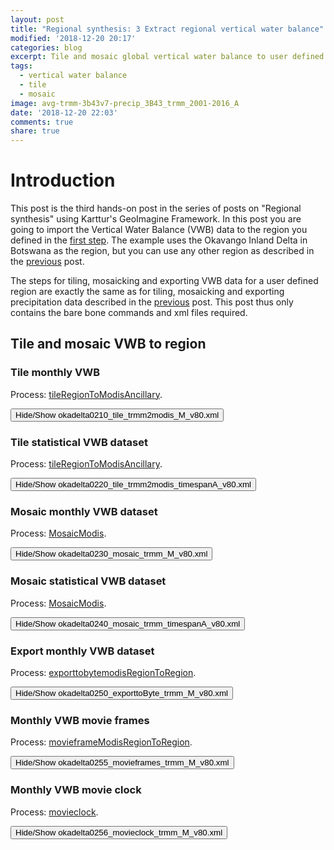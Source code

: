 ```yaml
---
layout: post
title: "Regional synthesis: 3 Extract regional vertical water balance"
modified: '2018-12-20 20:17'
categories: blog
excerpt: Tile and mosaic global vertical water balance to user defined region
tags:
  - vertical water balance
  - tile
  - mosaic
image: avg-trmm-3b43v7-precip_3B43_trmm_2001-2016_A
date: '2018-12-20 22:03'
comments: true
share: true
---
```

<script src="https://karttur.github.io/common/assets/js/karttur/togglediv.js"></script>

# Introduction

This post is the third hands-on post in the series of posts on \"Regional synthesis\" using Karttur's GeoImagine Framework. In this post you are going to import the Vertical Water Balance (VWB) data to the region you defined in the [first step](../blog-RegionalizeOka-1/). The example uses the Okavango Inland Delta in Botswana as the region, but you can use any other region as described in the [previous](../blog-RegionalizeOka-1/) post.

The steps for tiling, mosaicking and exporting VWB data for a user defined region are exactly the same as for tiling, mosaicking and exporting precipitation data described in the [previous](../blog-RegionalizeOka-2/) post. This post thus only contains the bare bone commands and xml files required.

## Tile and mosaic VWB to region

### Tile monthly VWB

Process: [<span class='package'>tileRegionToModisAncillary</span>](../../subprocess/subproc-tileRegionToModisAncillary/).

<button id= "toggleTileTRMM-M" onclick="hiddencode('TileTRMM-M')">Hide/Show okadelta0210_tile_trmm2modis_M_v80.xml</button>

<div id="TileTRMM-M" style="display:none">

{% capture text-capture %}
{% raw %}

```
<?xml version='1.0' encoding='utf-8'?>
<okadeltaproject>
	<userproj userid = 'karttur' projectid = 'karttur' tractid= 'karttur-okadelta' siteid = '*' plotid = '*' system = 'modis'></userproj>
	<period startyear = "1998" endyear = "2018" endmonth ='7' endday = '31' timestep='M'></period>

	<!-- tile the original (monthly) TRMM data to the region (karttur-okadelta).
		The TRMM data must be downloaded and organized
		If you set the parameter "asscript" to True (= default),
		you have to execute the shell script file as reported by the process,
		and then rerun the xml with overwrite set to False to add the layers to the database
	-->
	<process processid = 'tileRegionToModisAncillary' version = '1.3'>
		<overwrite>False</overwrite>
		<parameters src_defregid = 'trmm' epsg = '6842'  xres = '463.313'  yres = '463.313' resample='near' asscript='False'></parameters>
		<srcpath volume = "karttur3tb"></srcpath>
		<dstpath volume = "karttur3tb"></dstpath>
		<srccomp>
			<trmm-3b43v7-precip source = "trmm" product = "3b43" folder = "rainfall" band = "trmm-3b43v7-precip" prefix = "rainfall" suffix = "v7-f">
			</trmm-3b43v7-precip>
		</srccomp>
	</process>
</okadeltaproject>
```
{% endraw %}
{% endcapture %}
{% include widgets/toggle-code.html toggle-text=text-capture  %}
</div>

### Tile statistical VWB dataset

Process: [<span class='package'>tileRegionToModisAncillary</span>](../../subprocess/subproc-tileRegionToModisAncillary/).

<button id= "toggleTileTRMM-A" onclick="hiddencode('TileTRMM-A')">Hide/Show okadelta0220_tile_trmm2modis_timespanA_v80.xml</button>

<div id="TileTRMM-A" style="display:none">

{% capture text-capture %}
{% raw %}

```
<?xml version='1.0' encoding='utf-8'?>
<okadeltaproject>
	<userproj userid = 'karttur' projectid = 'karttur' tractid= 'karttur-okadelta' siteid = '*' plotid = '*' system = 'modis'></userproj>
	<period startyear = "1998" endyear = "2017" timestep='timespan-A'></period>

	<!-- Tile statistical TRMM data to the region (karttur-okadelta)
	The TRMM data must be processed
	If you set the parameter "asscript" to True (= default),
	you have to execute the shell script file as reorted by the processor,
	and then rerun the xml with overwrite set to False to add the layers to the database
	-->
	<process processid = 'tileRegionToModisAncillary' version = '1.3'>
		<overwrite>False</overwrite>
		<parameters src_defregid = 'trmm' epsg = '6842'  xres = '463.313'  yres = '463.313' resample='near' asscript='N'></parameters>
		<srcpath volume = "karttur3tb"></srcpath>
		<dstpath volume = "karttur3tb"></dstpath>
		<srccomp>
			<avg-trmm-3b43v7-precip source = "trmm" product = "3b43" folder = "rainfall-A-stats" band = "avg-trmm-3b43v7-precip" prefix = "avg-trmm-3b43v7-precip" suffix = "v7-f-A">
			</avg-trmm-3b43v7-precip>
			<ols-ic-trmm-3b43v7-precip source = "trmm" product = "3b43" folder = "rainfall-A-trend" band = "ols-ic-trmm-3b43v7-precip" prefix = "ols-ic-trmm-3b43v7-precip" suffix = "v7-f-A">
			</ols-ic-trmm-3b43v7-precip>
			<ts-ic-trmm-3b43v7-precip source = "trmm" product = "3b43" folder = "rainfall-A-trend" band = "ts-ic-trmm-3b43v7-precip" prefix = "ts-ic-trmm-3b43v7-precip" suffix = "v7-f-A">
			</ts-ic-trmm-3b43v7-precip>
			<ols-sl-trmm-3b43v7-precip source = "trmm" product = "3b43" folder = "rainfall-A-trend" band = "ols-sl-trmm-3b43v7-precip" prefix = "ols-sl-trmm-3b43v7-precip" suffix = "v7-f-A">
			</ols-sl-trmm-3b43v7-precip>
			<ts-mdsl-trmm-3b43v7-precip source = "trmm" product = "3b43" folder = "rainfall-A-trend" band = "ts-mdsl-trmm-3b43v7-precip" prefix = "ts-mdsl-trmm-3b43v7-precip" suffix = "v7-f-A">
			</ts-mdsl-trmm-3b43v7-precip>
			<ts-losl-trmm-3b43v7-precip source = "trmm" product = "3b43" folder = "rainfall-A-trend" band = "ts-losl-trmm-3b43v7-precip" prefix = "ts-losl-trmm-3b43v7-precip" suffix = "v7-f-A">
			</ts-losl-trmm-3b43v7-precip>
			<ts-hisl-trmm-3b43v7-precip source = "trmm" product = "3b43" folder = "rainfall-A-trend" band = "ts-hisl-trmm-3b43v7-precip" prefix = "ts-hisl-trmm-3b43v7-precip" suffix = "v7-f-A">
			</ts-hisl-trmm-3b43v7-precip>
			<std-trmm-3b43v7-precip source = "trmm" product = "3b43" folder = "rainfall-A-stats" band = "std-trmm-3b43v7-precip" prefix = "std-trmm-3b43v7-precip" suffix = "v7-f-A">
			</std-trmm-3b43v7-precip>
			<ols-rmse-trmm-3b43v7-precip source = "trmm" product = "3b43" folder = "rainfall-A-trend" band = "ols-rmse-trmm-3b43v7-precip" prefix = "ols-rmse-trmm-3b43v7-precip" suffix = "v7-f-A">
			</ols-rmse-trmm-3b43v7-precip>
			<mk-z-trmm-3b43v7-precip source = "trmm" product = "3b43" folder = "rainfall-A-trend" band = "mk-z-trmm-3b43v7-precip" prefix = "mk-z-trmm-3b43v7-precip" suffix = "v7-f-A">
			</mk-z-trmm-3b43v7-precip>
			<ols-r2-trmm-3b43v7-precip source = "trmm" product = "3b43" folder = "rainfall-A-trend" band = "ols-r2-trmm-3b43v7-precip" prefix = "ols-r2-trmm-3b43v7-precip" suffix = "v7-f-A">
			</ols-r2-trmm-3b43v7-precip>
			<trmm-3b43v7-precip-change source = "trmm" product = "3b43" folder = "rainfall-A-change" band = "trmm-3b43v7-precip-change" prefix = "trmm-3b43v7-precip-change" suffix = "model-v7-f-A">
			</trmm-3b43v7-precip-change>
			<trmm-3b43v7-precip-delta source = "trmm" product = "3b43" folder = "rainfall-A-change" band = "trmm-3b43v7-precip-delta" prefix = "trmm-3b43v7-precip-delta" suffix = "slope@p-v7-f-A">
			</trmm-3b43v7-precip-delta>
		</srccomp>
	</process>

	<!-- This second process is required due to duplicate compids-->
	<process processid = 'tileRegionToModisAncillary' version = '1.3'>
		<overwrite>False</overwrite>
		<parameters src_defregid = 'trmm' epsg = '6842'  xres = '463.313'  yres = '463.313' resample='near' asscript='False'></parameters>
		<srcpath volume = "karttur3tb"></srcpath>
		<dstpath volume = "karttur3tb"></dstpath>
		<srccomp>
			<trmm-3b43v7-precip-change source = "trmm" product = "3b43" folder = "rainfall-A-change" band = "trmm-3b43v7-precip-change" prefix = "trmm-3b43v7-precip-change" suffix = "model@p-v7-f-A">
			</trmm-3b43v7-precip-change>
		</srccomp>
	</process>
</okadeltaproject>
```
{% endraw %}
{% endcapture %}
{% include widgets/toggle-code.html  toggle-text=text-capture  %}
</div>

### Mosaic monthly VWB dataset

Process: [<span class='package'>MosaicModis</span>](../../subprocess/subproc-MosaicModis/).

<button id= "toggleMosaicTRMM-M" onclick="hiddencode('MosaicTRMM-M')">Hide/Show okadelta0230_mosaic_trmm_M_v80.xml</button>

<div id="MosaicTRMM-M" style="display:none">

{% capture text-capture %}
{% raw %}

```
<?xml version='1.0' encoding='utf-8'?>
<okadeltaproject>
	<userproj userid = 'karttur' projectid = 'karttur' tractid= 'karttur-okadelta' siteid = '*' plotid = '*' system = 'modis'></userproj>
	<period startyear = "1998" endyear = "2018" endmonth='7' endday='31' timestep='M'></period>

	<!-- Mosaic modis TRMM monthly tiles to region (karttur-okadelta) -->
	<process processid = 'MosaicModis' version = '1.3'>
		<overwrite>False</overwrite>
		<parameters t_epsg ='4326'></parameters>
		<srcpath volume = "karttur3tb"></srcpath>
		<dstpath volume = "karttur3tb"></dstpath>
		<srccomp>
			<trmm-3b43v7-precip source = "trmm" product = "3b43" folder = "rainfall" band = "trmm-3b43v7-precip" prefix = "trmm-3b43v7-precip" suffix = "v7-f">
			</trmm-3b43v7-precip>
		</srccomp>
	</process>
</okadeltaproject>
```
{% endraw %}
{% endcapture %}
{% include widgets/toggle-code.html  toggle-text=text-capture  %}
</div>

### Mosaic statistical VWB dataset

Process: [<span class='package'>MosaicModis</span>](../../subprocess/subproc-MosaicModis/).

<button id= "toggleMosaicTRMM-A" onclick="hiddencode('MosaicTRMM-A')">Hide/Show okadelta0240_mosaic_trmm_timespanA_v80.xml</button>

<div id="MosaicTRMM-A" style="display:none">

{% capture text-capture %}
{% raw %}

```
<?xml version='1.0' encoding='utf-8'?>
<okadeltaproject>
	<userproj userid = 'karttur' projectid = 'karttur' tractid= 'karttur-okadelta' siteid = '*' plotid = '*' system = 'modis'></userproj>
	<period startyear = "1998" endyear = "2017" timestep='timespan-A'></period>

	<!-- mosaic modis TRMM statistical tiles to region (karttur-okadelta) -->
	<process processid = 'MosaicModis' version = '1.3'>
		<overwrite>False</overwrite>
		<parameters t_epsg ='4326'></parameters>
		<srcpath volume = "karttur3tb"></srcpath>
		<dstpath volume = "karttur3tb"></dstpath>
		<srccomp>
			<avg-trmm-3b43v7-precip source = "trmm" product = "3b43" folder = "rainfall-A-stats" band = "avg-trmm-3b43v7-precip" prefix = "avg-trmm-3b43v7-precip" suffix = "v7-f-A">
			</avg-trmm-3b43v7-precip>
			<ols-ic-trmm-3b43v7-precip source = "trmm" product = "3b43" folder = "rainfall-A-trend" band = "ols-ic-trmm-3b43v7-precip" prefix = "ols-ic-trmm-3b43v7-precip" suffix = "v7-f-A">
			</ols-ic-trmm-3b43v7-precip>
			<ts-ic-trmm-3b43v7-precip source = "trmm" product = "3b43" folder = "rainfall-A-trend" band = "ts-ic-trmm-3b43v7-precip" prefix = "ts-ic-trmm-3b43v7-precip" suffix = "v7-f-A">
			</ts-ic-trmm-3b43v7-precip>
			<ols-sl-trmm-3b43v7-precip source = "trmm" product = "3b43" folder = "rainfall-A-trend" band = "ols-sl-trmm-3b43v7-precip" prefix = "ols-sl-trmm-3b43v7-precip" suffix = "v7-f-A">
			</ols-sl-trmm-3b43v7-precip>
			<ts-mdsl-trmm-3b43v7-precip source = "trmm" product = "3b43" folder = "rainfall-A-trend" band = "ts-mdsl-trmm-3b43v7-precip" prefix = "ts-mdsl-trmm-3b43v7-precip" suffix = "v7-f-A">
			</ts-mdsl-trmm-3b43v7-precip>
			<ts-losl-trmm-3b43v7-precip source = "trmm" product = "3b43" folder = "rainfall-A-trend" band = "ts-losl-trmm-3b43v7-precip" prefix = "ts-losl-trmm-3b43v7-precip" suffix = "v7-f-A">
			</ts-losl-trmm-3b43v7-precip>
			<ts-hisl-trmm-3b43v7-precip source = "trmm" product = "3b43" folder = "rainfall-A-trend" band = "ts-hisl-trmm-3b43v7-precip" prefix = "ts-hisl-trmm-3b43v7-precip" suffix = "v7-f-A">
			</ts-hisl-trmm-3b43v7-precip>
			<std-trmm-3b43v7-precip source = "trmm" product = "3b43" folder = "rainfall-A-stats" band = "std-trmm-3b43v7-precip" prefix = "std-trmm-3b43v7-precip" suffix = "v7-f-A">
			</std-trmm-3b43v7-precip>
			<ols-rmse-trmm-3b43v7-precip source = "trmm" product = "3b43" folder = "rainfall-A-trend" band = "ols-rmse-trmm-3b43v7-precip" prefix = "ols-rmse-trmm-3b43v7-precip" suffix = "v7-f-A">
			</ols-rmse-trmm-3b43v7-precip>
			<mk-z-trmm-3b43v7-precip source = "trmm" product = "3b43" folder = "rainfall-A-trend" band = "mk-z-trmm-3b43v7-precip" prefix = "mk-z-trmm-3b43v7-precip" suffix = "v7-f-A">
			</mk-z-trmm-3b43v7-precip>
			<ols-r2-trmm-3b43v7-precip source = "trmm" product = "3b43" folder = "rainfall-A-trend" band = "ols-r2-trmm-3b43v7-precip" prefix = "ols-r2-trmm-3b43v7-precip" suffix = "v7-f-A">
			</ols-r2-trmm-3b43v7-precip>
			<trmm-3b43v7-precip-change source = "trmm" product = "3b43" folder = "rainfall-A-change" band = "trmm-3b43v7-precip-change" prefix = "trmm-3b43v7-precip-change" suffix = "model-v7-f-A">
			</trmm-3b43v7-precip-change>
			<trmm-3b43v7-precip-delta source = "trmm" product = "3b43" folder = "rainfall-A-change" band = "trmm-3b43v7-precip-delta" prefix = "trmm-3b43v7-precip-delta" suffix = "slope@p-v7-f-A">
			</trmm-3b43v7-precip-delta>
		</srccomp>
	</process>

	<process processid = 'MosaicModis' version = '1.3'>
		<parameters t_epsg ='4326'></parameters>
		<srcpath volume = "karttur3tb"></srcpath>
		<dstpath volume = "karttur3tb"></dstpath>
		<srccomp>
			<trmm-3b43v7-precip-change source = "trmm" product = "3b43" folder = "rainfall-A-change" band = "trmm-3b43v7-precip-change" prefix = "trmm-3b43v7-precip-change" suffix = "model@p-v7-f-A">
			</trmm-3b43v7-precip-change>
		</srccomp>
	</process>

</okadeltaproject>
```
{% endraw %}
{% endcapture %}
{% include widgets/toggle-code.html  toggle-text=text-capture  %}
</div>

### Export monthly VWB dataset

Process: [<span class='package'>exporttobytemodisRegionToRegion</span>](../../subprocess/subproc-exporttobytemodisRegionToRegion/).

<button id= "toggleExportTRMM-M" onclick="hiddencode('ExportTRMM-M')">Hide/Show okadelta0250_exporttoByte_trmm_M_v80.xml</button>

<div id="ExportTRMM-M" style="display:none">

{% capture text-capture %}
{% raw %}

```
<?xml version='1.0' encoding='utf-8'?>
<okadeltaproject>
	<userproj userid = 'karttur' projectid = 'karttur' tractid= 'karttur-okadelta' siteid = '*' plotid = '*' system = 'modis'></userproj>
	<period startyear = "1998" endyear = "2018" endmonth ='7' endday = '31' timestep='M'></period>

	<!-- Export monhtly TRMM precipitaiton to paletted byte images
		Palettes, scalings and legends must be defined-->
	<process processid = 'exporttobytemodisRegionToRegion' version = '1.3'>
		<overwrite>True</overwrite>
		<parameters palette= 'precipln'></parameters>
		<srcpath volume = "karttur3tb" hdrfiletype = 'tif' datfiletype = 'tif'></srcpath>
		<dstpath volume = "karttur3tb" hdrfiletype = 'tif' datfiletype = 'tif'></dstpath>
		<srccomp>
			<trmm-3b43v7-precip id = 'layer1' source = "trmm" product = "3b43" folder = "rainfall" band = "trmm-3b43v7-precip" prefix = "rainfall" suffix = "v7-f">
			</trmm-3b43v7-precip>
		</srccomp>
	</process>
</okadeltaproject>
```
{% endraw %}
{% endcapture %}
{% include widgets/toggle-code.html  toggle-text=text-capture  %}
</div>

### Monthly VWB movie frames

Process: [<span class='package'>movieframeModisRegionToRegion</span>](../../subprocess/subproc-movieframeModisRegionToRegion/).

<button id= "togglemovieframe" onclick="hiddencode('movieframe')">Hide/Show okadelta0255_movieframes_trmm_M_v80.xml</button>

<div id="movieframe" style="display:none">

{% capture text-capture %}
{% raw %}

```
<?xml version='1.0' encoding='utf-8'?>
<okadeltaproject>
	<userproj userid = 'karttur' projectid = 'karttur' tractid= 'karttur-okadelta' siteid = '*' plotid = '*' system = 'modis'></userproj>
	<period startyear = "1998"  endyear = "2018" endmonth='07' endday='31' timestep='M'></period>

	<!-- Generate movie frames from the exported and paletted byte images -->
	<process processid = 'movieframeModisRegionToRegion' version = '1.3'>
		<overwrite>True</overwrite>
		<parameters name = 'smap' width = '601' crop='600,526,0,0' emboss='KARTTUR' embossdims='600,150' embossptsize='80'></parameters>
		<srcpath volume = "karttur3tb" hdrfiletype = 'tif' datfiletype = 'tif'></srcpath>
		<dstpath volume = "/Volumes/karttur3tb/movieclock" hdrfiletype = 'png' datfiletype = 'png'></dstpath>
		<srccomp>
			<trmm-3b43v7-precip id = 'movieframe' source = "trmm" product = "3b43" folder = "rainfall" band = "trmm-3b43v7-precip" prefix = "rainfall" suffix = "v7-f">
			</trmm-3b43v7-precip>
		</srccomp>
	</process>
</okadeltaproject>
```
{% endraw %}
{% endcapture %}
{% include widgets/toggle-code.html  toggle-text=text-capture  %}
</div>

### Monthly VWB movie clock

Process: [<span class='package'>movieclock</span>](../../subprocess/subproc-movieclock/).

<button id= "togglemovieclock" onclick="hiddencode('movieclock')">Hide/Show okadelta0256_movieclock_trmm_M_v80.xml</button>

<div id="movieclock" style="display:none">

{% capture text-capture %}
{% raw %}

```
<?xml version='1.0' encoding='utf-8'?>
<okadeltaproject>
	<userproj userid = 'karttur' projectid = 'karttur' tractid= 'karttur-okadelta' siteid = '*' plotid = '*' system = 'ancillary'></userproj>
	<period startyear = "1998"  endyear = "2018" endmonth='07' endday='31' timestep='M'></period>

	<!-- Generate movieclock and the scritps to create the complete animation -->
	<process processid = 'movieclock' version = '1.3'>
		<overwrite>True</overwrite>
		<parameters name = 'trmm' width = '600'></parameters>
		<dstpath volume = "/Volumes/karttur3tb/movieclock" hdrfiletype = 'png' datfiletype = 'png'></dstpath>
		<dstcomp>
			<trmm-3b43v7-precip id = 'layer3' source = "trmm" product = "3b43" folder = "rainfall" band = "trmm-3b43v7-precip" prefix = "rainfall" suffix = "v7-f">
			</trmm-3b43v7-precip>
		</dstcomp>
	</process>
</okadeltaproject>
```
{% endraw %}
{% endcapture %}
{% include widgets/toggle-code.html  toggle-text=text-capture  %}
</div>
